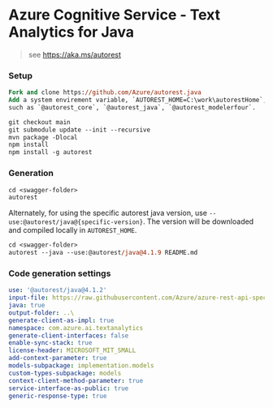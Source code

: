 # Azure Cognitive Service - Text Analytics for Java

> see https://aka.ms/autorest

### Setup
```ps
Fork and clone https://github.com/Azure/autorest.java 
Add a system envirement variable, `AUTOREST_HOME=C:\work\autorestHome`, which contains all autorest related pacakges.
such as `@autorest_core`, `@autorest_java`, `@autorest_modelerfour`. 

git checkout main
git submodule update --init --recursive
mvn package -Dlocal
npm install
npm install -g autorest
```

### Generation
```ps
cd <swagger-folder>
autorest
```

Alternately, for using the specific autorest java version, use `--use:@autorest/java@{specific-version}`. The version 
will be downloaded and compiled locally in `AUTOREST_HOME`.

```ps
cd <swagger-folder>
autorest --java --use:@autorest/java@4.1.9 README.md
```

### Code generation settings
``` yaml
use: '@autorest/java@4.1.2'
input-file: https://raw.githubusercontent.com/Azure/azure-rest-api-specs/527f6d35fb0d85c48210ca0f6f6f42814d63bd33/specification/cognitiveservices/data-plane/Language/preview/2022-10-01-preview/analyzetext.json
java: true
output-folder: ..\
generate-client-as-impl: true
namespace: com.azure.ai.textanalytics
generate-client-interfaces: false
enable-sync-stack: true
license-header: MICROSOFT_MIT_SMALL
add-context-parameter: true
models-subpackage: implementation.models
custom-types-subpackage: models
context-client-method-parameter: true
service-interface-as-public: true
generic-response-type: true
```
